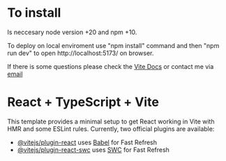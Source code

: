 # To install
Is neccesary node version +20 and npm +10.

To deploy on local enviroment use "npm install" command 
and then "npm run dev" to open http://localhost:5173/ on browser. 

If there is some questions please check the [Vite Docs](https://vite.dev/guide/) or contact me via [email](mailto:guerrerogenesisd@gmail.com)


# React + TypeScript + Vite

This template provides a minimal setup to get React working in Vite with HMR and some ESLint rules.
Currently, two official plugins are available:

- [@vitejs/plugin-react](https://github.com/vitejs/vite-plugin-react/blob/main/packages/plugin-react/README.md) uses [Babel](https://babeljs.io/) for Fast Refresh
- [@vitejs/plugin-react-swc](https://github.com/vitejs/vite-plugin-react-swc) uses [SWC](https://swc.rs/) for Fast Refresh

